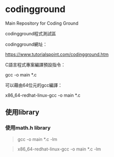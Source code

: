 # codingground
Main Repository for Coding Ground

codingground程式測試區

codingground網址：

https://www.tutorialspoint.com/codingground.htm

C語言程式專案編譯預設指令：

gcc -o main *.c

可以藉由64位元的gcc編譯：

x86_64-redhat-linux-gcc -o main *.c

## 使用library
### 使用math.h library
> gcc -o main *.c -lm

> x86_64-redhat-linux-gcc -o main *.c -lm

